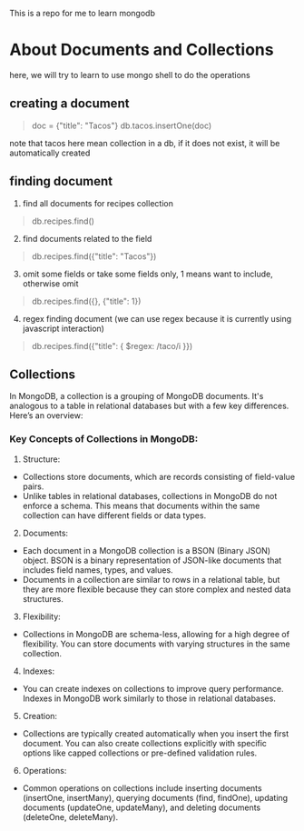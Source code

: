 This is a repo for me to learn mongodb

# About Documents and Collections

here, we will try to learn to use mongo shell to do the operations

## creating a document
> doc = {"title": "Tacos"}
> db.tacos.insertOne(doc)

note that tacos here mean collection in a db, if it does not exist, it will be automatically created

## finding document
1. find all documents for recipes collection
> db.recipes.find()

2. find documents related to the field
> db.recipes.find({"title": "Tacos"})

3. omit some fields or take some fields only, 1 means want to include, otherwise omit
> db.recipes.find({}, {"title": 1})

4. regex finding document (we can use regex because it is currently using javascript interaction)
> db.recipes.find({"title": { $regex: /taco/i }})

## Collections
In MongoDB, a collection is a grouping of MongoDB documents. It's analogous to a table in relational databases but with a few key differences. Here’s an overview:

### Key Concepts of Collections in MongoDB:
1. Structure:

- Collections store documents, which are records consisting of field-value pairs.
- Unlike tables in relational databases, collections in MongoDB do not enforce a schema. This means that documents within the same collection can have different fields or data types.

2. Documents:

- Each document in a MongoDB collection is a BSON (Binary JSON) object. BSON is a binary representation of JSON-like documents that includes field names, types, and values.
- Documents in a collection are similar to rows in a relational table, but they are more flexible because they can store complex and nested data structures.

3. Flexibility:

- Collections in MongoDB are schema-less, allowing for a high degree of flexibility. You can store documents with varying structures in the same collection.

4. Indexes:

- You can create indexes on collections to improve query performance. Indexes in MongoDB work similarly to those in relational databases.

5. Creation:

- Collections are typically created automatically when you insert the first document. You can also create collections explicitly with specific options like capped collections or pre-defined validation rules.

6. Operations:

- Common operations on collections include inserting documents (insertOne, insertMany), querying documents (find, findOne), updating documents (updateOne, updateMany), and deleting documents (deleteOne, deleteMany).
